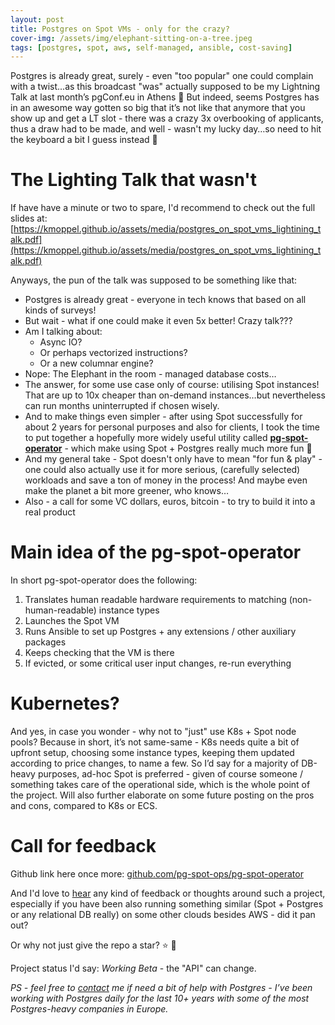 ```yaml
---
layout: post
title: Postgres on Spot VMs - only for the crazy?
cover-img: /assets/img/elephant-sitting-on-a-tree.jpeg
tags: [postgres, spot, aws, self-managed, ansible, cost-saving]
---
```


Postgres is already great, surely - even "too popular" one could complain with a twist...as this broadcast "was"
actually supposed to be my Lightning Talk at last month’s pgConf.eu in Athens 🙂 But indeed,  seems Postgres has in an
awesome way gotten so big that it’s not like that anymore that you show up and get a LT slot - there was a crazy 3x
overbooking of applicants, thus a draw had to be made, and well - wasn't my lucky day…so need to hit the keyboard a bit
I guess instead 🙂

# The Lighting Talk that wasn't

If have have a minute or two to spare, I'd recommend to check out the full slides at:
[https://kmoppel.github.io/assets/media/postgres_on_spot_vms_lightining_talk.pdf](https://kmoppel.github.io/assets/media/postgres_on_spot_vms_lightining_talk.pdf)

Anyways, the pun of the talk was supposed to be something like that:

* Postgres is already great - everyone in tech knows that based on all kinds of surveys!
* But wait - what if one could make it even 5x better! Crazy talk???
* Am I talking about:
  - Async IO?
  - Or perhaps vectorized instructions?
  - Or a new columnar engine?
* Nope: The Elephant in the room - managed database costs…
* The answer, for some use case only of course: utilising Spot instances! That are up to 10x cheaper than on-demand
  instances…but nevertheless can run months uninterrupted if chosen wisely.
* And to make things even simpler - after using Spot successfully for about 2 years for personal purposes and also for
  clients, I took the time to put together a hopefully more widely useful utility called **[pg-spot-operator](https://github.com/pg-spot-ops/pg-spot-operator)** - which
  make using Spot + Postgres really much more fun 🥳
* And my general take - Spot doesn't only have to mean "for fun & play" - one could also actually use it for more serious,
  (carefully selected) workloads and save a ton of money in the process! And maybe even make the planet a bit more greener,
  who knows…
* Also - a call for some VC dollars, euros, bitcoin - to try to build it into a real product 



# Main idea of the pg-spot-operator

In short pg-spot-operator does the following:

1. Translates human readable hardware requirements to matching (non-human-readable) instance types
1. Launches the Spot VM
1. Runs Ansible to set up Postgres + any extensions / other auxiliary packages
1. Keeps checking that the VM is there
1. If evicted, or some critical user input changes, re-run everything

# Kubernetes?

And yes, in case you wonder - why not to "just" use K8s + Spot node pools? Because in short, it’s not same-same - K8s
needs quite a bit of upfront setup, choosing some instance types, keeping them updated according to price changes, to
name a few. So I’d say for a majority of DB-heavy purposes, ad-hoc Spot is preferred - given of course someone / something
takes care of the operational side, which is the whole point of the project. Will also further elaborate on some future
posting on the pros and cons, compared to K8s or ECS.

# Call for feedback

Github link here once more: [github.com/pg-spot-ops/pg-spot-operator](https://github.com/pg-spot-ops/pg-spot-operator)

And I'd love to [hear](mailto:kaarel.moppel@gmail.com) any kind of feedback or thoughts around such a project, especially
if you have been also running something similar (Spot + Postgres or any relational DB really) on some other clouds besides
AWS - did it pan out?

Or why not just give the repo a star? ⭐ 🙏

Project status I'd say: *Working Beta* - the "API" can change.


*PS - feel free to [contact](https://kmoppel.github.io/aboutme/) me if need a bit of help with Postgres - I’ve
been working with Postgres daily for the last 10+ years with some of the most Postgres-heavy companies in Europe.*
